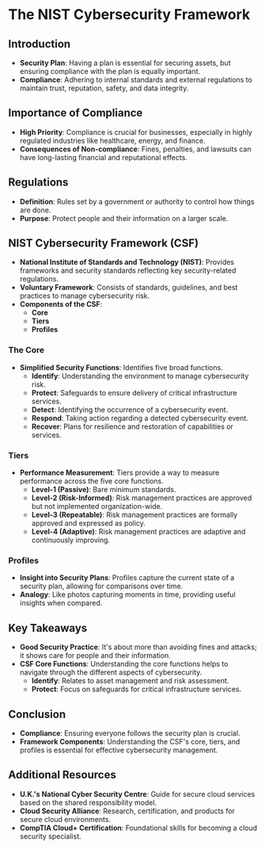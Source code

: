 # The NIST Cybersecurity Framework

## Introduction
- **Security Plan**: Having a plan is essential for securing assets, but ensuring compliance with the plan is equally important.
- **Compliance**: Adhering to internal standards and external regulations to maintain trust, reputation, safety, and data integrity.

## Importance of Compliance
- **High Priority**: Compliance is crucial for businesses, especially in highly regulated industries like healthcare, energy, and finance.
- **Consequences of Non-compliance**: Fines, penalties, and lawsuits can have long-lasting financial and reputational effects.

## Regulations
- **Definition**: Rules set by a government or authority to control how things are done.
- **Purpose**: Protect people and their information on a larger scale.

## NIST Cybersecurity Framework (CSF)
- **National Institute of Standards and Technology (NIST)**: Provides frameworks and security standards reflecting key security-related regulations.
- **Voluntary Framework**: Consists of standards, guidelines, and best practices to manage cybersecurity risk.
- **Components of the CSF**:
  - **Core**
  - **Tiers**
  - **Profiles**

### The Core
- **Simplified Security Functions**: Identifies five broad functions.
  - **Identify**: Understanding the environment to manage cybersecurity risk.
  - **Protect**: Safeguards to ensure delivery of critical infrastructure services.
  - **Detect**: Identifying the occurrence of a cybersecurity event.
  - **Respond**: Taking action regarding a detected cybersecurity event.
  - **Recover**: Plans for resilience and restoration of capabilities or services.

### Tiers
- **Performance Measurement**: Tiers provide a way to measure performance across the five core functions.
  - **Level-1 (Passive)**: Bare minimum standards.
  - **Level-2 (Risk-Informed)**: Risk management practices are approved but not implemented organization-wide.
  - **Level-3 (Repeatable)**: Risk management practices are formally approved and expressed as policy.
  - **Level-4 (Adaptive)**: Risk management practices are adaptive and continuously improving.

### Profiles
- **Insight into Security Plans**: Profiles capture the current state of a security plan, allowing for comparisons over time.
- **Analogy**: Like photos capturing moments in time, providing useful insights when compared.

## Key Takeaways
- **Good Security Practice**: It's about more than avoiding fines and attacks; it shows care for people and their information.
- **CSF Core Functions**: Understanding the core functions helps to navigate through the different aspects of cybersecurity.
  - **Identify**: Relates to asset management and risk assessment.
  - **Protect**: Focus on safeguards for critical infrastructure services.

## Conclusion
- **Compliance**: Ensuring everyone follows the security plan is crucial.
- **Framework Components**: Understanding the CSF's core, tiers, and profiles is essential for effective cybersecurity management.

## Additional Resources
- **U.K.'s National Cyber Security Centre**: Guide for secure cloud services based on the shared responsibility model.
- **Cloud Security Alliance**: Research, certification, and products for secure cloud environments.
- **CompTIA Cloud+ Certification**: Foundational skills for becoming a cloud security specialist.